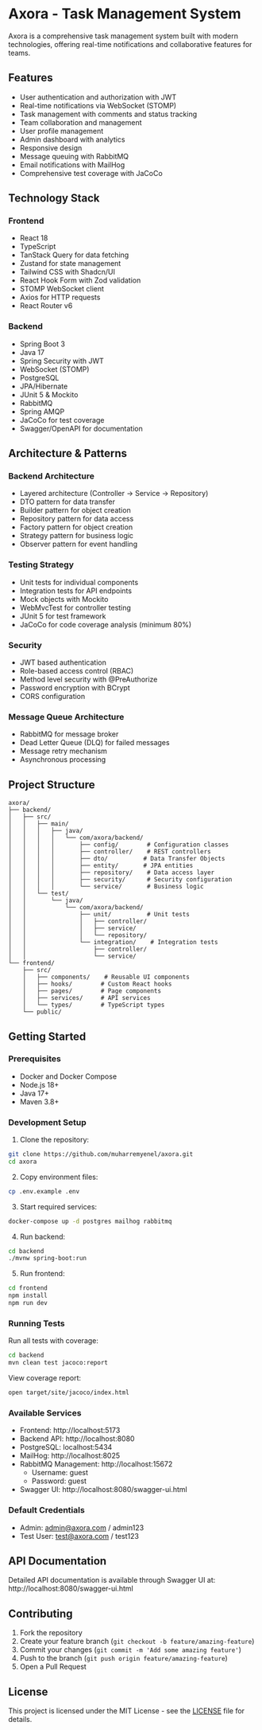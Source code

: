 # Axora - Task Management System

Axora is a comprehensive task management system built with modern technologies, offering real-time notifications and collaborative features for teams.

## Features

- User authentication and authorization with JWT
- Real-time notifications via WebSocket (STOMP)
- Task management with comments and status tracking
- Team collaboration and management
- User profile management
- Admin dashboard with analytics
- Responsive design
- Message queuing with RabbitMQ
- Email notifications with MailHog
- Comprehensive test coverage with JaCoCo

## Technology Stack

### Frontend
- React 18
- TypeScript
- TanStack Query for data fetching
- Zustand for state management
- Tailwind CSS with Shadcn/UI
- React Hook Form with Zod validation
- STOMP WebSocket client
- Axios for HTTP requests
- React Router v6

### Backend
- Spring Boot 3
- Java 17
- Spring Security with JWT
- WebSocket (STOMP)
- PostgreSQL
- JPA/Hibernate
- JUnit 5 & Mockito
- RabbitMQ
- Spring AMQP
- JaCoCo for test coverage
- Swagger/OpenAPI for documentation

## Architecture & Patterns

### Backend Architecture
- Layered architecture (Controller -> Service -> Repository)
- DTO pattern for data transfer
- Builder pattern for object creation
- Repository pattern for data access
- Factory pattern for object creation
- Strategy pattern for business logic
- Observer pattern for event handling

### Testing Strategy
- Unit tests for individual components
- Integration tests for API endpoints
- Mock objects with Mockito
- WebMvcTest for controller testing
- JUnit 5 for test framework
- JaCoCo for code coverage analysis (minimum 80%)

### Security
- JWT based authentication
- Role-based access control (RBAC)
- Method level security with @PreAuthorize
- Password encryption with BCrypt
- CORS configuration

### Message Queue Architecture
- RabbitMQ for message broker
- Dead Letter Queue (DLQ) for failed messages
- Message retry mechanism
- Asynchronous processing

## Project Structure

```
axora/
├── backend/
│   ├── src/
│   │   ├── main/
│   │   │   ├── java/
│   │   │   │   └── com/axora/backend/
│   │   │   │       ├── config/        # Configuration classes
│   │   │   │       ├── controller/    # REST controllers
│   │   │   │       ├── dto/          # Data Transfer Objects
│   │   │   │       ├── entity/       # JPA entities
│   │   │   │       ├── repository/    # Data access layer
│   │   │   │       ├── security/      # Security configuration
│   │   │   │       └── service/       # Business logic
│   │   └── test/
│   │       └── java/
│   │           └── com/axora/backend/
│   │               ├── unit/          # Unit tests
│   │               │   ├── controller/
│   │               │   ├── service/
│   │               │   └── repository/
│   │               └── integration/    # Integration tests
│   │                   ├── controller/
│   │                   └── service/
└── frontend/
    ├── src/
    │   ├── components/    # Reusable UI components
    │   ├── hooks/        # Custom React hooks
    │   ├── pages/        # Page components
    │   ├── services/     # API services
    │   └── types/        # TypeScript types
    └── public/
```

## Getting Started

### Prerequisites
- Docker and Docker Compose
- Node.js 18+
- Java 17+
- Maven 3.8+

### Development Setup

1. Clone the repository:
```bash
git clone https://github.com/muharremyenel/axora.git
cd axora
```

2. Copy environment files:
```bash
cp .env.example .env
```

3. Start required services:
```bash
docker-compose up -d postgres mailhog rabbitmq
```

4. Run backend:
```bash
cd backend
./mvnw spring-boot:run
```

5. Run frontend:
```bash
cd frontend
npm install
npm run dev
```

### Running Tests

Run all tests with coverage:
```bash
cd backend
mvn clean test jacoco:report
```

View coverage report:
```bash
open target/site/jacoco/index.html
```

### Available Services

- Frontend: http://localhost:5173
- Backend API: http://localhost:8080
- PostgreSQL: localhost:5434
- MailHog: http://localhost:8025
- RabbitMQ Management: http://localhost:15672
  - Username: guest
  - Password: guest
- Swagger UI: http://localhost:8080/swagger-ui.html

### Default Credentials
- Admin: admin@axora.com / admin123
- Test User: test@axora.com / test123

## API Documentation

Detailed API documentation is available through Swagger UI at:
http://localhost:8080/swagger-ui.html

## Contributing

1. Fork the repository
2. Create your feature branch (`git checkout -b feature/amazing-feature`)
3. Commit your changes (`git commit -m 'Add some amazing feature'`)
4. Push to the branch (`git push origin feature/amazing-feature`)
5. Open a Pull Request

## License

This project is licensed under the MIT License - see the [LICENSE](LICENSE) file for details.